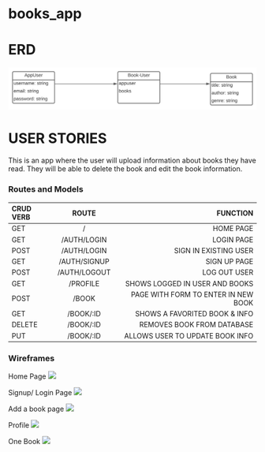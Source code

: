 # books_app
# ERD
<img src= "Project-4-ERD.svg" >

# USER STORIES

This is an app where the user will upload information about books they have read. 
They will be able to delete the book and edit the book information. 


### Routes and Models

| CRUD VERB      | ROUTE           | FUNCTION                               |
| :------------ |:---------------:| ---------------------------------------:|    
| GET           | /               | HOME PAGE                               |
| GET           | /AUTH/LOGIN     | LOGIN PAGE                              | 
| POST          | /AUTH/LOGIN     | SIGN IN  EXISTING USER                  |
| GET           | /AUTH/SIGNUP    | SIGN UP PAGE                            |
| POST          | /AUTH/LOGOUT    | LOG OUT USER                            |
| GET           | /PROFILE        | SHOWS LOGGED IN USER AND BOOKS          |
| POST          | /BOOK           | PAGE WITH FORM TO ENTER IN NEW BOOK     |
| GET           | /BOOK/:ID       | SHOWS A FAVORITED BOOK & INFO           |
| DELETE        | /BOOK/:ID       | REMOVES BOOK FROM DATABASE              |
| PUT           | /BOOK/:ID       | ALLOWS USER TO UPDATE BOOK INFO         |    



### Wireframes

Home Page
<img src="https://www.figma.com/file/bWOo0TEHCPduG1bpUFcyYf/Shameless-Bibliophile?node-id=0%3A1">

Signup/ Login Page
<img src = "https://www.figma.com/file/bWOo0TEHCPduG1bpUFcyYf/Shameless-Bibliophile?node-id=105%3A2">

Add a book page
<img src = "https://www.figma.com/file/bWOo0TEHCPduG1bpUFcyYf/Shameless-Bibliophile?node-id=102%3A10">

Profile
<img src = "https://www.figma.com/file/bWOo0TEHCPduG1bpUFcyYf/Shameless-Bibliophile?node-id=102%3A23">

One Book
<img src = "https://www.figma.com/file/bWOo0TEHCPduG1bpUFcyYf/Shameless-Bibliophile?node-id=103%3A0">



